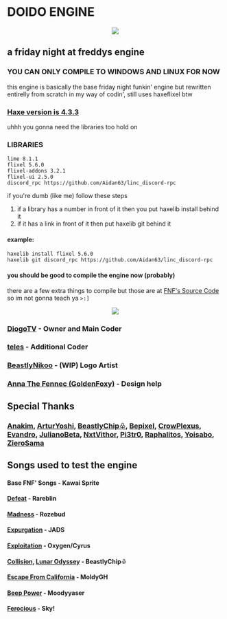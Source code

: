 # DOIDO ENGINE
<p align="center">
<img src="https://www.newgrounds.com/dump/draw/27ed38c719b9761af970cac60f441e21">
</p>

## a friday night at freddys engine

### YOU CAN ONLY COMPILE TO WINDOWS AND LINUX FOR NOW

this engine is basically the base friday night funkin' engine but rewritten entirelly from scratch in my way of codin', still uses haxeflixel btw

### [Haxe version is 4.3.3](https://haxe.org/download/version/4.3.3/)
uhhh you gonna need the libraries too hold on
### LIBRARIES
```
lime 8.1.1
flixel 5.6.0
flixel-addons 3.2.1
flixel-ui 2.5.0
discord_rpc https://github.com/Aidan63/linc_discord-rpc
```
if you're dumb (like me) follow these steps
1. if a library has a number in front of it then you put haxelib install behind it
2. if it has a link in front of it then put haxelib git behind it
#### example:
```
haxelib install flixel 5.6.0
haxelib git discord_rpc https://github.com/Aidan63/linc_discord-rpc
```
#### you should be good to compile the engine now (probably)
there are a few extra things to compile but those are at [FNF's Source Code](https://github.com/FunkinCrew/Funkin) so im not gonna teach ya ``>:]``

<p align="center">
<img src="https://www.newgrounds.com/dump/draw/5657fbf528979526e5e7da27e30cd2a7">
</p>

### [DiogoTV](https://twitter.com/DiogoTVV) - Owner and Main Coder
### [teles](https://youtube.com/@telesfnf) - Additional Coder

### [BeastlyNikoo](https://twitter.com/Mudoku__) - (WIP) Logo Artist
### [Anna The Fennec (GoldenFoxy)](https://twitter.com/goldenfoxy2604) - Design help

## Special Thanks
### [Anakim](https://www.youtube.com/@Anakim2), [ArturYoshi](https://twitter.com/yoshizitos), [BeastlyChip♧](https://www.youtube.com/@beastlychip_), [Bepixel](https://twitter.com/BepixelOfficial), [CrowPlexus](https://twitter.com/crowplexus), [Evandro](https://twitter.com/Evandroo__), [JulianoBeta](https://www.youtube.com/@JulianoBetotoso), [NxtVithor](https://twitter.com/NxtVithor), [Pi3tr0](https://www.youtube.com/channel/UCEkf4h74pKFK9RO3FAze-7Q), [Raphalitos](https://www.youtube.com/@RaphaLitosReviews), [Yoisabo](https://twitter.com/abo_bora), [ZieroSama](https://twitter.com/sama_ziero)

## Songs used to test the engine
#### Base FNF' Songs - Kawai Sprite
#### [Defeat](https://youtu.be/WMjytiClUzw) - Rareblin
#### [Madness](https://youtu.be/GZmoHrq0mEY) - Rozebud
#### [Expurgation](https://youtu.be/WmXn3L5bQy4) - JADS
#### [Exploitation](https://youtu.be/s_9iYNDN_bw) - Oxygen/Cyrus
#### [Collision](https://youtu.be/Q6x0ylzN7L0), [Lunar Odyssey](https://youtu.be/N0HzDRY38js) - BeastlyChip♧
#### [Escape From California](https://youtu.be/X9MOPEqq-j8) - MoldyGH
#### [Beep Power](https://youtu.be/NamGMx1xYL4) - Moodyyaser
#### [Ferocious](https://youtu.be/jc_kW894k78) - Sky!